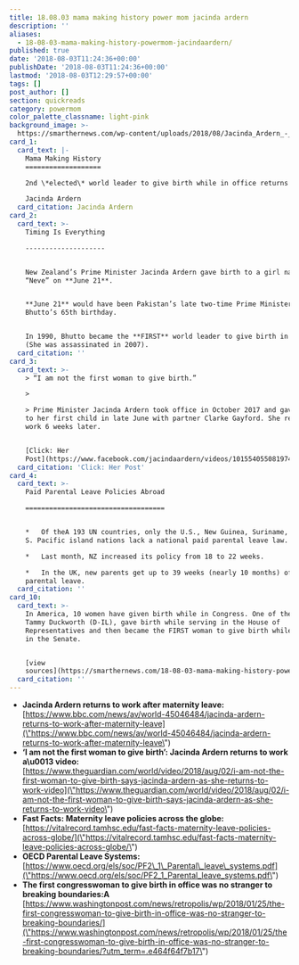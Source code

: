 ```yaml
---
title: 18.08.03 mama making history power mom jacinda ardern
description: ''
aliases:
  - 18-08-03-mama-making-history-powermom-jacindaardern/
published: true
date: '2018-08-03T11:24:36+00:00'
publishDate: '2018-08-03T11:24:36+00:00'
lastmod: '2018-08-03T12:29:57+00:00'
tags: []
post_author: []
section: quickreads
category: powermom
color_palette_classname: light-pink
background_image: >-
  https://smarthernews.com/wp-content/uploads/2018/08/Jacinda_Ardern_-_cropped.jpg
card_1:
  card_text: |-
    Mama Making History
    ===================

    2nd \*elected\* world leader to give birth while in office returns to work.

    Jacinda Ardern
  card_citation: Jacinda Ardern
card_2:
  card_text: >-
    Timing Is Everything

    --------------------


    New Zealand’s Prime Minister Jacinda Ardern gave birth to a girl named
    “Neve” on **June 21**.


    **June 21** would have been Pakistan’s late two-time Prime Minister Benazir
    Bhutto’s 65th birthday.


    In 1990, Bhutto became the **FIRST** world leader to give birth in office
    (She was assassinated in 2007).
  card_citation: ''
card_3:
  card_text: >-
    > “I am not the first woman to give birth.”

    > 

    > Prime Minister Jacinda Ardern took office in October 2017 and gave birth
    to her first child in late June with partner Clarke Gayford. She returned to
    work 6 weeks later.


    [Click: Her
    Post](https://www.facebook.com/jacindaardern/videos/10155405508197441/)
  card_citation: 'Click: Her Post'
card_4:
  card_text: >-
    Paid Parental Leave Policies Abroad

    ===================================


    *   Of theA 193 UN countries, only the U.S., New Guinea, Suriname, & a few
    S. Pacific island nations lack a national paid parental leave law.

    *   Last month, NZ increased its policy from 18 to 22 weeks.

    *   In the UK, new parents get up to 39 weeks (nearly 10 months) of paid
    parental leave.
  card_citation: ''
card_10:
  card_text: >-
    In America, 10 women have given birth while in Congress. One of them, Sen.
    Tammy Duckworth (D-IL), gave birth while serving in the House of
    Representatives and then became the FIRST woman to give birth while serving
    in the Senate.


    [view
    sources](https://smarthernews.com/18-08-03-mama-making-history-powermom-jacindaardern/)
  card_citation: ''
---
```

*   **Jacinda Ardern returns to work after maternity leave:** [https://www.bbc.com/news/av/world-45046484/jacinda-ardern-returns-to-work-after-maternity-leave](\"https://www.bbc.com/news/av/world-45046484/jacinda-ardern-returns-to-work-after-maternity-leave\")
*   **‘I am not the first woman to give birth’: Jacinda Ardern returns to work a\\u0013 video:** [https://www.theguardian.com/world/video/2018/aug/02/i-am-not-the-first-woman-to-give-birth-says-jacinda-ardern-as-she-returns-to-work-video](\"https://www.theguardian.com/world/video/2018/aug/02/i-am-not-the-first-woman-to-give-birth-says-jacinda-ardern-as-she-returns-to-work-video\")
*   **Fast Facts: Maternity leave policies across the globe:**  
    [https://vitalrecord.tamhsc.edu/fast-facts-maternity-leave-policies-across-globe/](\"https://vitalrecord.tamhsc.edu/fast-facts-maternity-leave-policies-across-globe/\")
*   **OECD Parental Leave Systems:** [https://www.oecd.org/els/soc/PF2\_1\_Parental\_leave\_systems.pdf](\"https://www.oecd.org/els/soc/PF2_1_Parental_leave_systems.pdf\")
*   **The first congresswoman to give birth in office was no stranger to breaking boundaries:A**  
    [https://www.washingtonpost.com/news/retropolis/wp/2018/01/25/the-first-congresswoman-to-give-birth-in-office-was-no-stranger-to-breaking-boundaries/](\"https://www.washingtonpost.com/news/retropolis/wp/2018/01/25/the-first-congresswoman-to-give-birth-in-office-was-no-stranger-to-breaking-boundaries/?utm_term=.e464f64f7b17\")